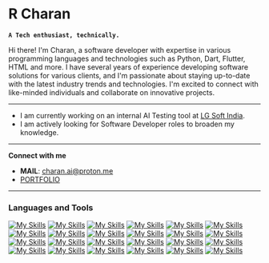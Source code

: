 # R Charan

**`A Tech enthusiast, technically.`**

Hi there! I'm Charan, a software developer with expertise in various programming languages and technologies such as Python, Dart, Flutter, HTML and more. I have several years of experience developing software solutions for various clients, and I'm passionate about staying up-to-date with the latest industry trends and technologies. I'm excited to connect with like-minded individuals and collaborate on innovative projects.

---
  
- I am currently working on an internal AI Testing tool at [LG Soft India](https://www.lgsoftindia.com/).
- I am actively looking for Software Developer roles to broaden my knowledge.

---

**Connect with me**
 - **MAIL**: charan.ai@proton.me
 - [PORTFOLIO](https://charanravi-online.github.io)

---
### Languages and Tools

<!-- [![My Skills](https://skillicons.dev/icons?i=ableton,azure,bash,blender,c,cpp,css,dart,discord,django,eclipse,firebase,flask,flutter,git,github,html,js,jenkins,linux,mysql,py,selenium,)](https://skillicons.dev) -->
[![My Skills](https://skillicons.dev/icons?i=ableton)](https://ableton.com)
[![My Skills](https://skillicons.dev/icons?i=azure)](https://azure.com)
[![My Skills](https://skillicons.dev/icons?i=bash)](https://www.gnu.org/software/bash/)
[![My Skills](https://skillicons.dev/icons?i=blender)](https://www.blender.org/)
[![My Skills](https://skillicons.dev/icons?i=c)](https://www.cprogramming.com/)
[![My Skills](https://skillicons.dev/icons?i=cpp)](https://www.w3schools.com/cpp/)
[![My Skills](https://skillicons.dev/icons?i=css)](https://www.w3schools.com/css/)
[![My Skills](https://skillicons.dev/icons?i=dart)](https://dart.dev/)
[![My Skills](https://skillicons.dev/icons?i=discord)](https://discord.com/)
[![My Skills](https://skillicons.dev/icons?i=django)](https://www.djangoproject.com/)
[![My Skills](https://skillicons.dev/icons?i=eclipse)](https://www.eclipse.org/)
[![My Skills](https://skillicons.dev/icons?i=firebase)](https://firebase.google.com/)
[![My Skills](https://skillicons.dev/icons?i=flask)](https://flask.palletsprojects.com/en/2.3.x/)
[![My Skills](https://skillicons.dev/icons?i=flutter)](https://flutter.dev)
[![My Skills](https://skillicons.dev/icons?i=git)](https://git-scm.com/)
[![My Skills](https://skillicons.dev/icons?i=github)](https://github.com/)
[![My Skills](https://skillicons.dev/icons?i=html)](https://developer.mozilla.org/en-US/docs/Web/HTML)
[![My Skills](https://skillicons.dev/icons?i=js)](https://developer.mozilla.org/en-US/docs/Web/JavaScript)
[![My Skills](https://skillicons.dev/icons?i=jenkins)](https://www.jenkins.io/)
[![My Skills](https://skillicons.dev/icons?i=linux)](https://www.linux.org/)
[![My Skills](https://skillicons.dev/icons?i=mysql)](https://www.mysql.com/)
[![My Skills](https://skillicons.dev/icons?i=py)](https://www.python.org/)
[![My Skills](https://skillicons.dev/icons?i=vscode)](https://code.visualstudio.com/)
[![My Skills](https://skillicons.dev/icons?i=selenium)](https://www.selenium.dev/)


